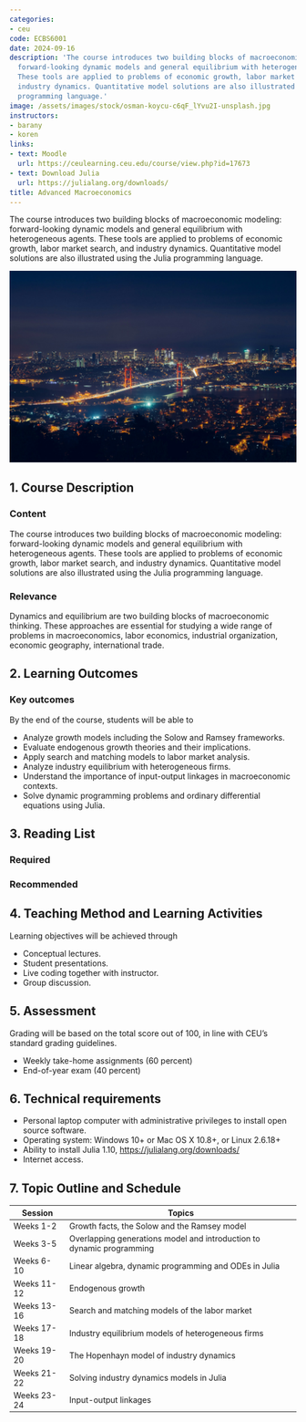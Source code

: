 ```yaml
---
categories:
- ceu
code: ECBS6001
date: 2024-09-16
description: 'The course introduces two building blocks of macroeconomic modeling:
  forward-looking dynamic models and general equilibrium with heterogeneous agents.
  These tools are applied to problems of economic growth, labor market search, and
  industry dynamics. Quantitative model solutions are also illustrated using the Julia
  programming language.'
image: /assets/images/stock/osman-koycu-c6qF_lYvu2I-unsplash.jpg
instructors:
- barany
- koren
links:
- text: Moodle
  url: https://ceulearning.ceu.edu/course/view.php?id=17673
- text: Download Julia
  url: https://julialang.org/downloads/
title: Advanced Macroeconomics
---
```

The course introduces two building blocks of macroeconomic modeling: forward-looking dynamic models and general equilibrium with heterogeneous agents. These tools are applied to problems of economic growth, labor market search, and industry dynamics. Quantitative model solutions are also illustrated using the Julia programming language.

![Photo by <a href="https://unsplash.com/@osmank?utm_content=creditCopyText&utm_medium=referral&utm_source=unsplash">Osman Köycü</a> on <a href="https://unsplash.com/photos/top-view-photography-of-lighted-city-c6qF_lYvu2I?utm_content=creditCopyText&utm_medium=referral&utm_source=unsplash">Unsplash</a>](/assets/images/stock/osman-koycu-c6qF_lYvu2I-unsplash.jpg)

## 1. Course Description
### Content
The course introduces two building blocks of macroeconomic modeling: forward-looking dynamic models and general equilibrium with heterogeneous agents. These tools are applied to problems of economic growth, labor market search, and industry dynamics. Quantitative model solutions are also illustrated using the Julia programming language.

### Relevance
Dynamics and equilibrium are two building blocks of macroeconomic thinking. These approaches are essential for studying a wide range of problems in macroeconomics, labor economics, industrial organization, economic geography, international trade.

## 2. Learning Outcomes
### Key outcomes
By the end of the course, students will be able to

* Analyze growth models including the Solow and Ramsey frameworks.
* Evaluate endogenous growth theories and their implications.
* Apply search and matching models to labor market analysis.
* Analyze industry equilibrium with heterogeneous firms.
* Understand the importance of input-output linkages in macroeconomic contexts.
* Solve dynamic programming problems and ordinary differential equations using Julia.


## 3. Reading List
### Required
 

### Recommended
 

## 4. Teaching Method and Learning Activities
Learning objectives will be achieved through

* Conceptual lectures.
* Student presentations.
* Live coding together with instructor.
* Group discussion.


## 5. Assessment
Grading will be based on the total score out of 100, in line with CEU’s standard grading guidelines.

* Weekly take-home assignments (60 percent)
* End-of-year exam (40 percent)


## 6. Technical requirements

* Personal laptop computer with administrative privileges to install open source software.
* Operating system: Windows 10+ or Mac OS X 10.8+, or Linux 2.6.18+
* Ability to install Julia 1.10, https://julialang.org/downloads/
* Internet access.


## 7. Topic Outline and Schedule

Session | Topics 
--|--
Weeks 1-2 | Growth facts, the Solow and the Ramsey model
Weeks 3-5 | Overlapping generations model and introduction to dynamic programming
Weeks 6-10 | Linear algebra, dynamic programming and ODEs in Julia
Weeks 11-12 | Endogenous growth
Weeks 13-16 | Search and matching models of the labor market
Weeks 17-18 | Industry equilibrium models of heterogeneous firms
Weeks 19-20 | The Hopenhayn model of industry dynamics
Weeks 21-22 | Solving industry dynamics models in Julia
Weeks 23-24 | Input-output linkages

